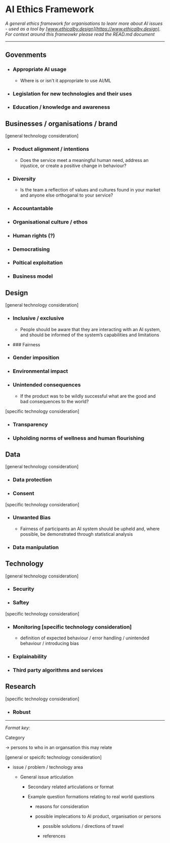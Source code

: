 # AI Ethics Framework

*A general ethics framework for organisations to leanr more about AI issues - used as a tool by [www.ethicalby.design](https://www.ethicalby.design). For context around this frameowkr please read the READ.md document*

***

## Govenments

- ### Appropriate AI usage
  
  - Where is or isn't it appropriate to use AI/ML

- ### Legislation for new technologies and their uses

- ### Education / knowledge and awareness

## Businesses / organisations / brand

[general technology consideration]

- ### Product alignment / intentions
  
  - Does the service meet a meaningful human need, address an injustice, or create a positive change in behaviour?

- ### Diversity

  - Is the team a reflection of values and cultures found in your market and anyone else orthoganal to your service?

- ### Accountantable

- ### Organisational culture / ethos

- ### Human rights (?)

- ### Democratising

- ### Poltical exploitation

- ### Business model


## Design

[general technology consideration]

- ### Inclusive / exclusive

  - People should be aware that they are interacting with an AI system, and should be informed of the system’s capabilities and limitations

- ### Fairness

- ### Gender imposition

- ### Environmental impact

- ### Unintended consequences

  - If the product was to be wildly successful what are the good and bad consequences to the world?

[specific technology consideration]

- ### Transparency

- ### Upholding norms of wellness and human flourishing

## Data

[general technology consideration]

- ### Data protection

- ### Consent

[specific technology consideration]

- ### Unwanted Bias

  - Fairness of participants an AI system should be upheld and, where possible, be demonstrated through statistical analysis 

- ### Data manipulation

## Technology

[general technology consideration]

- ### Security

- ### Saftey

[specific technology consideration]

- ### Monitoring [specific technology consideration]
  
  - definition of expected behaviour / error handling / unintended behaviour / introducing bias

- ### Explainability

- ### Third party algorithms and services


## Research

[specific technology consideration]

- ### Robust

***

*Format key:*

Category

-> persons to who in an organsation this may relate

[general or speicifc technology consideration]

- issue / problem / technology area

  - General issue articulation

    - Secondary related articulations or format

    - Example question formations relating to real world questions

      - reasons for consideration

      - possible implecations to AI product, organisation or persons

        - possible solutions / directions of travel

        - references
